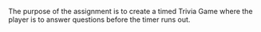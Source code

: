 The purpose of the assignment is to create a timed Trivia Game where the player is to answer questions before the timer runs out.
